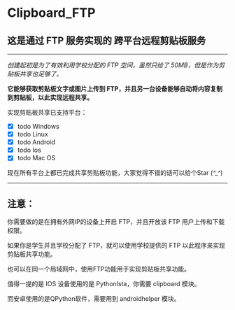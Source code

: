 # Clipboard_FTP

## 这是通过 FTP 服务实现的 跨平台远程剪贴板服务

---

_创建起初是为了有效利用学校分配的 FTP 空间，虽然只给了 50MB，但是作为剪贴板共享也足够了。_

**它能够获取剪贴板文字或图片上传到 FTP，并且另一台设备能够自动将内容复制到剪贴板，以此实现远程共享。**

实现剪贴板共享已支持平台：

- [x] todo Windows
- [x] todo Linux
- [x] todo Android
- [x] todo Ios
- [x] todo Mac OS

现在所有平台上都已完成共享剪贴板功能，大家觉得不错的话可以给个Star (*^_^*)

---

## 注意：

你需要做的是在拥有外网IP的设备上开启 FTP，并且开放该 FTP 用户上传和下载权限。

如果你是学生并且学校分配了 FTP，就可以使用学校提供的 FTP 以此程序来实现剪贴板共享功能。

也可以在同一个局域网中，使用FTP功能用于实现剪贴板共享功能。

值得一提的是 IOS 设备使用的是 PythonIsta，你需要 clipboard 模块。

而安卓使用的是QPython软件，需要用到 androidhelper 模块。

